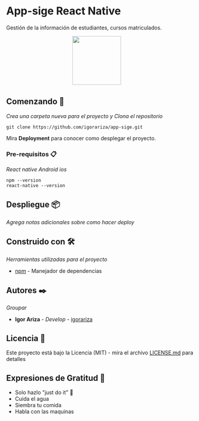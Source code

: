 # App-sige React Native

Gestión de la información de estudiantes, cursos matriculados.
<div align="center">
    <img src="https://user-images.githubusercontent.com/18409088/128954202-434857a5-ba9a-44a0-963d-4b2d2cb1ad8a.jpeg" width="130px"</img>
     &nbsp;&nbsp;&nbsp;&nbsp;
     
</div>

## Comenzando 🚀

_Crea una carpeta nueva para el proyecto y Clona el repositorio_

```
git clone https://github.com/igorariza/app-sige.git
```

Mira **Deployment** para conocer como desplegar el proyecto.


### Pre-requisitos 📋

_React native_
_Android_
_ios_

```
npm --version
react-native --version
```


## Despliegue 📦

_Agrega notas adicionales sobre como hacer deploy_

## Construido con 🛠️

_Herramientas utilizadas para el proyecto_

* [npm](https://www.npmjs.com/) - Manejador de dependencias


## Autores ✒️

_Groupar_

* **Igor Ariza** - *Develop* - [igorariza](https://github.com/igorariza)


## Licencia 📄

Este proyecto está bajo la Licencia (MIT) - mira el archivo [LICENSE.md](LICENSE.md) para detalles

## Expresiones de Gratitud 🎁

* Solo hazlo "just do it" 📢
* Cuida el agua
* Siembra tu comida
* Habla con las maquinas
